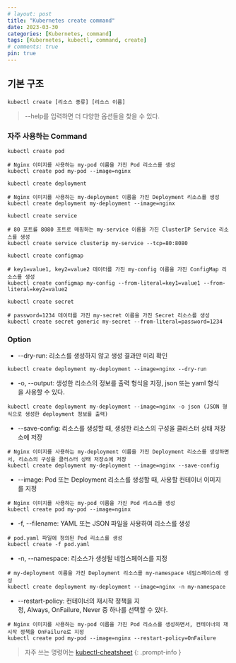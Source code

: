 ```yaml
---
# layout: post
title: "Kubernetes create command"
date: 2023-03-30
categories: [Kubernetes, command]
tags: [Kubernetes, kubectl, command, create]
# comments: true
pin: true
---
```


## 기본 구조
```
kubectl create [리소스 종류] [리소스 이름]
```

> --help를 입력하면 더 다양한 옵션들을 찾을 수 있다.

### 자주 사용하는 Command
```
kubectl create pod

# Nginx 이미지를 사용하는 my-pod 이름을 가진 Pod 리소스를 생성
kubectl create pod my-pod --image=nginx
```

```
kubectl create deployment

# Nginx 이미지를 사용하는 my-deployment 이름을 가진 Deployment 리소스를 생성
kubectl create deployment my-deployment --image=nginx
```

```
kubectl create service

# 80 포트를 8080 포트로 매핑하는 my-service 이름을 가진 ClusterIP Service 리소스를 생성
kubectl create service clusterip my-service --tcp=80:8080
```

```
kubectl create configmap

# key1=value1, key2=value2 데이터를 가진 my-config 이름을 가진 ConfigMap 리소스를 생성
kubectl create configmap my-config --from-literal=key1=value1 --from-literal=key2=value2
```

```
kubectl create secret

# password=1234 데이터를 가진 my-secret 이름을 가진 Secret 리소스를 생성
kubectl create secret generic my-secret --from-literal=password=1234
```

### Option
- --dry-run: 리소스를 생성하지 않고 생성 결과만 미리 확인
```
kubectl create deployment my-deployment --image=nginx --dry-run
```

- -o, --output: 생성한 리소스의 정보를 출력 형식을 지정, json 또는 yaml 형식을 사용할 수 있다.
```
kubectl create deployment my-deployment --image=nginx -o json (JSON 형식으로 생성한 deployment 정보를 출력)
```

- --save-config: 리소스를 생성할 때, 생성한 리소스의 구성을 클러스터 상태 저장소에 저장
```
# Nginx 이미지를 사용하는 my-deployment 이름을 가진 Deployment 리소스를 생성하면서, 리소스의 구성을 클러스터 상태 저장소에 저장
kubectl create deployment my-deployment --image=nginx --save-config
```

- --image: Pod 또는 Deployment 리소스를 생성할 때, 사용할 컨테이너 이미지를 지정
```
# Nginx 이미지를 사용하는 my-pod 이름을 가진 Pod 리소스를 생성
kubectl create pod my-pod --image=nginx
```

- -f, --filename: YAML 또는 JSON 파일을 사용하여 리소스를 생성
```
# pod.yaml 파일에 정의된 Pod 리소스를 생성
kubectl create -f pod.yaml
```

- -n, --namespace: 리소스가 생성될 네임스페이스를 지정
```
# my-deployment 이름을 가진 Deployment 리소스를 my-namespace 네임스페이스에 생성
kubectl create deployment my-deployment --image=nginx -n my-namespace
```

- --restart-policy: 컨테이너의 재시작 정책을 지정, Always, OnFailure, Never 중 하나를 선택할 수 있다.
```
# Nginx 이미지를 사용하는 my-pod 이름을 가진 Pod 리소스를 생성하면서, 컨테이너의 재시작 정책을 OnFailure로 지정
kubectl create pod my-pod --image=nginx --restart-policy=OnFailure
```

> 자주 쓰는 명령어는 [kubectl-cheatsheet](https://kubernetes.io/docs/reference/kubectl/cheatsheet/)
{: .prompt-info }
